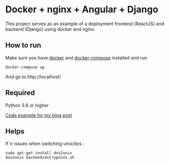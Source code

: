 # Docker + nginx + Angular + Django

This project serves as an example of a deployment frontend (ReactJS) and backend (Django) using docker and nginx.

## How to run

Make sure you have [docker](https://docs.docker.com/install/) and [docker-compose](https://docs.docker.com/compose/install/) installed and run

```shell
docker-compose up
```

And go to http://localhost/

## Required

Python 3.8 or higher

[Code example for my blog post](http://felipelinsmachado.com/connecting-django-reactjs-via-nginx-using-docker-containers/)

## Helps

If \r issues when switching unix/dos :
```
sudo apt-get install dos2unix
dos2unix backend/entrypoint.sh
```